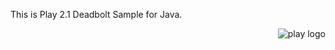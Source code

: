 This is Play 2.1 Deadbolt Sample for Java.

<img align="right" src="https://raw.github.com/karad/sample_deadbolt/master/public/images/favicon.png" alt="play logo" />

